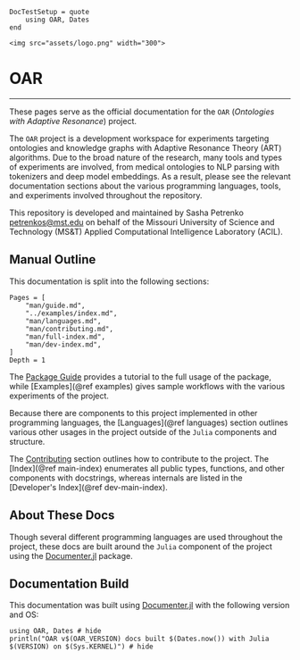 ```@meta
DocTestSetup = quote
    using OAR, Dates
end
```

```@raw html
<img src="assets/logo.png" width="300">
```

# OAR

---

These pages serve as the official documentation for the `OAR` (*Ontologies with Adaptive Resonance*) project.

The `OAR` project is a development workspace for experiments targeting ontologies and knowledge graphs with Adaptive Resonance Theory (ART) algorithms.
Due to the broad nature of the research, many tools and types of experiments are involved, from medical ontologies to NLP parsing with tokenizers and deep model embeddings.
As a result, please see the relevant documentation sections about the various programming languages, tools, and experiments involved throughout the repository.

This repository is developed and maintained by Sasha Petrenko <petrenkos@mst.edu> on behalf of the Missouri University of Science and Technology (MS&T) Applied Computational Intelligence Laboratory (ACIL).

## Manual Outline

This documentation is split into the following sections:

```@contents
Pages = [
    "man/guide.md",
    "../examples/index.md",
    "man/languages.md",
    "man/contributing.md",
    "man/full-index.md",
    "man/dev-index.md",
]
Depth = 1
```

The [Package Guide](@ref) provides a tutorial to the full usage of the package, while [Examples](@ref examples) gives sample workflows with the various experiments of the project.

Because there are components to this project implemented in other programming languages, the [Languages](@ref languages) section outlines various other usages in the project outside of the `Julia` components and structure.

The [Contributing](@ref) section outlines how to contribute to the project.
The [Index](@ref main-index) enumerates all public types, functions, and other components with docstrings, whereas internals are listed in the [Developer's Index](@ref dev-main-index).

## About These Docs

Though several different programming languages are used throughout the project, these docs are built around the `Julia` component of the project using the [Documenter.jl](https://github.com/JuliaDocs/Documenter.jl) package.

## Documentation Build

This documentation was built using [Documenter.jl](https://github.com/JuliaDocs/Documenter.jl) with the following version and OS:

```@example
using OAR, Dates # hide
println("OAR v$(OAR_VERSION) docs built $(Dates.now()) with Julia $(VERSION) on $(Sys.KERNEL)") # hide
```
